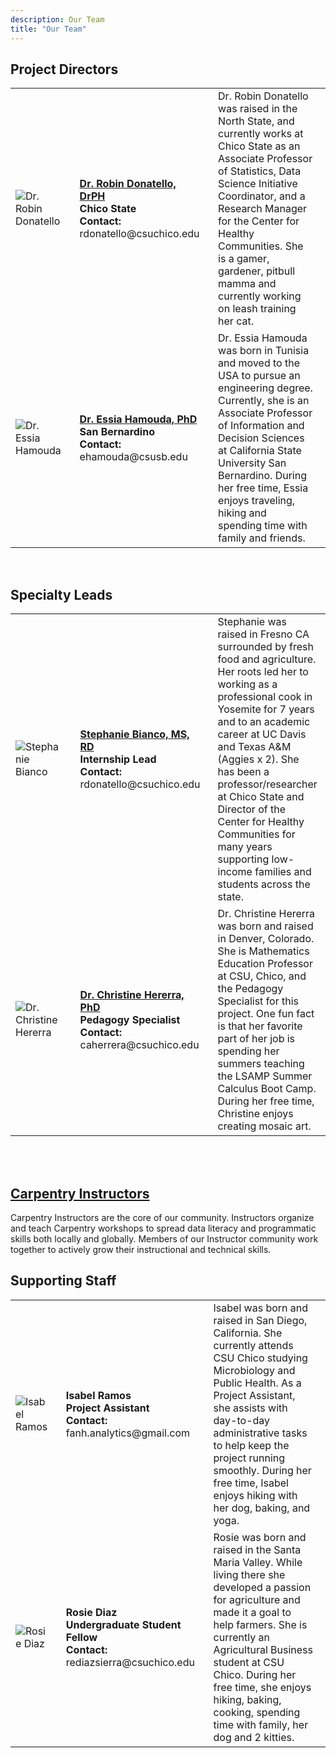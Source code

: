 ```yaml
---
description: Our Team
title: "Our Team"
---
```



## Project Directors
<style>
  img{
    max-width: 100%;
  }
  td{
    padding-right: 20px;
    padding-bottom: 5px;
  }
  td.pic{
    width: 30%
  }
  td.name{
    width: 20%
  }
  td.bio{
    width: 25%
  }
</style>


<table>
<tr>
  <td class=td.pic><img src="/img/project_staff/Robin2.jpg" alt="Dr. Robin Donatello"/></td>
  <td class=td.name>
    <a href="https://www.norcalbiostat.com/"><strong>Dr. Robin Donatello, DrPH</strong></a><br>
    <strong>Chico State</strong><br> 
    <strong>Contact:</strong> rdonatello@csuchico.edu
  </td>
  <td class=td.bio>Dr. Robin Donatello was raised in the North State, and currently works at Chico State as an Associate Professor of Statistics, Data Science Initiative Coordinator, and a Research Manager for the Center for Healthy Communities. She is a gamer, gardener, pitbull mamma and currently working on leash training her cat.</td>
</tr>
<tr>
  <td><img src="/img/project_staff/Essia.jpg" alt="Dr. Essia Hamouda"/></td>
  <td>
    <a href="https://www.csusb.edu/profile/essia.hamouda"><strong>Dr. Essia Hamouda, PhD</strong></a><br>
    <strong>San Bernardino</strong><br> 
    <strong>Contact:</strong> ehamouda@csusb.edu
  </td>
  <td>Dr. Essia Hamouda was born in Tunisia and moved to the USA to pursue an engineering degree. Currently, she is an Associate Professor of Information and Decision Sciences at California State University San Bernardino. During her free time, Essia enjoys traveling, hiking and spending time with family and friends. </td>
</tr>
</table>

<br>

## Specialty Leads

<table>
<tr>
  <td class=td.pic><img src="/img/project_staff/Stephanie.jpg" alt="Stephanie Bianco"/></td>
  <td class=td.name>
    <a href="https://www.csuchico.edu/chc/about/staff/administrative-staff/directors/stephanie-bianco.shtml"><strong>Stephanie Bianco, MS, RD</strong></a><br>
    <strong>Internship Lead</strong><br> 
    <strong>Contact:</strong> rdonatello@csuchico.edu
  </td>
  <td class=td.bio>Stephanie was raised in Fresno CA surrounded by fresh food and agriculture. Her roots led her to working as a professional cook in Yosemite for 7 years and to an academic career at UC Davis and Texas A&M (Aggies x 2). She has been a professor/researcher at Chico State and Director of the Center for Healthy Communities for many years supporting low-income families and students across the state.</td>
</tr>
<tr>
  <td><img src="/img/project_staff/Christine.jpg" alt="Dr. Christine Hererra"/></td>
  <td>
    <a href="https://www.csuchico.edu/math/people/faculty/herrera-christine.shtml"><strong>Dr. Christine Hererra, PhD</strong></a><br>
    <strong>Pedagogy Specialist</strong><br> 
    <strong>Contact:</strong> caherrera@csuchico.edu
  </td>
  <td> Dr. Christine Hererra was born and raised in Denver, Colorado. She is Mathematics Education Professor at CSU, Chico, and the Pedagogy Specialist for this project. One fun fact is that her favorite part of her job is spending her summers teaching the LSAMP Summer Calculus Boot Camp. During her free time, Christine enjoys creating mosaic art. </td>
</tr>
</table>

<br><br>

## [Carpentry Instructors](#carpentry-team)

Carpentry Instructors are the core of our community. Instructors organize and teach Carpentry workshops to spread data literacy and programmatic skills both locally and globally. Members of our Instructor community work together to actively grow their instructional and technical skills. 


## Supporting Staff

<table>
<tr>
  <td class=td.pic><img src="/img/project_staff/isabel2.jpg" alt="Isabel Ramos" /></td>
  <td class=td.name>
    <strong>Isabel Ramos</strong><br>
    <strong>Project Assistant</strong><br> 
    <strong>Contact:</strong> fanh.analytics@gmail.com
  </td>
  <td class=td.bio>Isabel was born and raised in San Diego, California. She currently attends CSU Chico studying Microbiology and Public Health. As a Project Assistant, she assists with day-to-day administrative tasks to help keep the project running smoothly. During her free time, Isabel enjoys hiking with her dog, baking, and yoga.</td>
</tr>
<tr>
  <td class=td.pic><img src="/img/project_staff/Rosie2.jpeg" alt="Rosie Diaz"/></td>
  <td class=td.name>
    <strong>Rosie Diaz</strong><br>
    <strong>Undergraduate Student Fellow</strong><br> 
    <strong>Contact:</strong> rediazsierra@csuchico.edu
  </td>
  <td>Rosie was born and raised in the Santa Maria Valley. While living there she developed a passion for agriculture and made it a goal to help farmers. She is currently an Agricultural Business student at CSU Chico. During her free time, she enjoys hiking, baking, cooking, spending time with family, her dog and 2 kitties. </td>
</tr>
</table>


<br><br>
